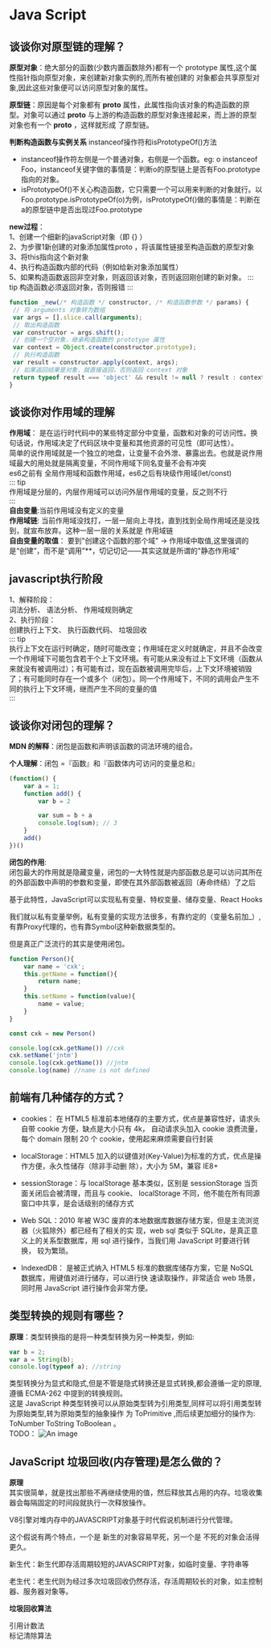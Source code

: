 # Java Script

## 谈谈你对原型链的理解？

**原型对象**：绝⼤部分的函数(少数内置函数除外)都有⼀个 prototype 属性,这个属性指针指向原型对象，来创建新对象实例的,⽽所有被创建的 对象都会共享原型对象,因此这些对象便可以访问原型对象的属性。

**原型链**：原因是每个对象都有 **proto** 属性，此属性指向该对象的构造函数的原型。对象可以通过 **proto** 与上游的构造函数的原型对象连接起来，⽽上游的原型对象也有⼀个 **proto** ，这样就形成 了原型链。

**判断构造函数与实例关系** instanceof操作符和isPrototypeOf()方法  

- instanceof操作符左侧是一个普通对象，右侧是一个函数。eg: o instanceof Foo，instanceof关键字做的事情是：判断o的原型链上是否有Foo.prototype指向的对象。
- isPrototypeOf()不关心构造函数，它只需要一个可以用来判断的对象就行。以Foo.prototype.isPrototypeOf(o)为例，isPrototypeOf()做的事情是：判断在a的原型链中是否出现过Foo.prototype

**new过程**：  
1、创建一个细新的javaScript对象（即 {} ）  
2、为步骤1新创建的对象添加属性proto ，将该属性链接至构造函数的原型对象  
3、将this指向这个新对象  
4、执行构造函数内部的代码（例如给新对象添加属性）  
5、如果构造函数返回非空对象，则返回该对象，否则返回刚创建的新对象。
 ::: tip
 构造函数必须返回对象，否则报错
 :::

 ```js
function _new(/* 构造函数 */ constructor, /* 构造函数参数 */ params) {
  // 将 arguments 对象转为数组
  var args = [].slice.call(arguments);
  // 取出构造函数
  var constructor = args.shift();
  // 创建一个空对象，继承构造函数的 prototype 属性
  var context = Object.create(constructor.prototype);
  // 执行构造函数
  var result = constructor.apply(context, args);
  // 如果返回结果是对象，就直接返回，否则返回 context 对象
  return typeof result === 'object' && result != null ? result : context;
}
 ```

## 谈谈你对作用域的理解

**作用域**： 是在运行时代码中的某些特定部分中变量，函数和对象的可访问性。换句话说，作用域决定了代码区块中变量和其他资源的可见性（即可达性）。  
    简单的说作用域就是一个独立的地盘，让变量不会外泄、暴露出去。也就是说作用域最大的用处就是隔离变量，不同作用域下同名变量不会有冲突  
    es6之前有 全局作用域和函数作用域，es6之后有块级作用域(let/const)  
::: tip  
    作用域是分层的，内层作用域可以访问外层作用域的变量，反之则不行  
:::  
**自由变量**:当前作用域没有定义的变量  
**作用域链**: 当前作用域没找打，一层一层向上寻找，直到找到全局作用域还是没找到，就宣布放弃。这种一层一层的关系就是 作用域链  
**自由变量的取值**： 要到"创建这个函数的那个域" -> 作用域中取值,这里强调的是“创建”，而不是“调用”**，切记切记——其实这就是所谓的"静态作用域"

## javascript执行阶段

1、解释阶段：  
    词法分析、
    语法分析、
    作用域规则确定  
2、执行阶段：  
    创建执行上下文、
    执行函数代码、
    垃圾回收  
::: tip  
    执行上下文在运行时确定，随时可能改变；作用域在定义时就确定，并且不会改变  
    一个作用域下可能包含若干个上下文环境。有可能从来没有过上下文环境（函数从来就没有被调用过）；有可能有过，现在函数被调用完毕后，上下文环境被销毁了；有可能同时存在一个或多个（闭包）。同一个作用域下，不同的调用会产生不同的执行上下文环境，继而产生不同的变量的值  
:::

## 谈谈你对闭包的理解？

**MDN 的解释**：闭包是函数和声明该函数的词法环境的组合。

**个人理解**：闭包 =『函数』和『函数体内可访问的变量总和』

```js
(function() {
    var a = 1;
    function add() {
        var b = 2

        var sum = b + a
        console.log(sum); // 3
    }
    add()
})()
```
**闭包的作用**:  
闭包最大的作用就是隐藏变量，闭包的一大特性就是内部函数总是可以访问其所在的外部函数中声明的参数和变量，即使在其外部函数被返回（寿命终结）了之后

基于此特性，JavaScript可以实现私有变量、特权变量、储存变量、React Hooks

我们就以私有变量举例，私有变量的实现方法很多，有靠约定的（变量名前加_）,有靠Proxy代理的，也有靠Symbol这种新数据类型的。

但是真正广泛流行的其实是使用闭包。
```js
function Person(){
    var name = 'cxk';
    this.getName = function(){
        return name;
    }
    this.setName = function(value){
        name = value;
    }
}

const cxk = new Person()

console.log(cxk.getName()) //cxk
cxk.setName('jntm')
console.log(cxk.getName()) //jntm
console.log(name) //name is not defined

```

## 前端有⼏种储存的⽅式？

- cookies： 在 HTML5 标准前本地储存的主要⽅式，优点是兼容性好，请求头⾃带 cookie ⽅便，缺点是⼤⼩只有 4k， ⾃动请求头加⼊ cookie 浪费流量，每个 domain 限制 20 个 cookie，使⽤起来麻烦需要⾃⾏封装

- localStorage：HTML5 加⼊的以键值对(Key-Value)为标准的⽅式，优点是操作⽅便，永久性储存（除⾮⼿动删 除），⼤⼩为 5M，兼容 IE8+

- sessionStorage：与 localStorage 基本类似，区别是 sessionStorage 当⻚⾯关闭后会被清理，⽽且与 cookie、 localStorage 不同，他不能在所有同源窗⼝中共享，是会话级别的储存⽅式

- Web SQL：2010 年被 W3C 废弃的本地数据库数据存储⽅案，但是主流浏览器（⽕狐除外）都已经有了相关的实 现，web sql 类似于 SQLite，是真正意义上的关系型数据库，⽤ sql 进⾏操作，当我们⽤ JavaScript 时要进⾏转换， 较为繁琐。

- IndexedDB： 是被正式纳⼊ HTML5 标准的数据库储存⽅案，它是 NoSQL 数据库，⽤键值对进⾏储存，可以进⾏快 速读取操作，⾮常适合 web 场景，同时⽤ JavaScript 进⾏操作会⾮常⽅便。

## 类型转换的规则有哪些？

**原理**：类型转换指的是将⼀种类型转换为另⼀种类型，例如:

```js
var b = 2;
var a = String(b);
console.log(typeof a); //string
```

类型转换分为显式和隐式,但是不管是隐式转换还是显式转换,都会遵循⼀定的原理,遵循 ECMA-262 中提到的转换规则。  
这是 JavaScript 种类型转换可以从原始类型转为引⽤类型,同样可以将引⽤类型转为原始类型,转为原始类型的抽象操作 为 ToPrimitive ,⽽后续更加细分的操作为: ToNumber ToString ToBoolean 。  
TODO：
![An image](/1.jpeg)

## JavaScript 垃圾回收(内存管理)是怎么做的？

**原理**  
其实很简单，就是找出那些不再继续使用的值，然后释放其占用的内存。垃圾收集器会每隔固定的时间段就执行一次释放操作。

V8引擎对堆内存中的JAVASCRIPT对象基于时代假说机制进行分代管理。

这个假说有两个特点，一个是 新生的对象容易早死，另一个是 不死的对象会活得更久。

新生代：新生代即存活周期较短的JAVASCRIPT对象，如临时变量、字符串等

老生代：老生代则为经过多次垃圾回收仍然存活，存活周期较长的对象，如主控制器、服务器对象等。

**垃圾回收算法**

引用计数法  
标记清除算法
